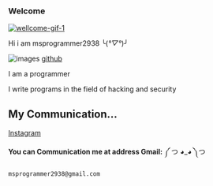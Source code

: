 ### Welcome
[![wellcome-gif-1](https://user-images.githubusercontent.com/78996423/115946188-cf20fe00-a4d4-11eb-811a-4b9d8f91fa34.gif)](https://github.com/msprogrammer2938)

Hi i am msprogrammer2938 ╰(*°▽°*)╯

![images](https://user-images.githubusercontent.com/78996423/112989844-96faf980-917a-11eb-8bf2-ad6ac89ac9b9.png)   [github](https://github.com/msprogrammer2938)


I am a programmer 

I write programs in the field of hacking and security

## My Communication...
[Instagram](https://instagram.com/programmer2938/)

**You can Communication me at address Gmail:** ༼ つ ◕_◕ ༽つ 
```
msprogrammer2938@gmail.com
```

